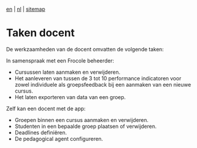 [en](/en/frocole_tasks_teacher) | [nl](/nl/frocole_tasks_teacher) | [sitemap](/nl/sitemap)

# Taken docent

De werkzaamheden van de docent omvatten de volgende taken:

In samenspraak met een Frocole beheerder:

- Cursussen laten aanmaken en verwijderen.
- Het aanleveren van tussen de 3 tot 10 performance indicatoren voor zowel individuele als groepsfeedback bij een aanmaken van een nieuwe cursus.
- Het laten exporteren van data van een groep.

Zelf kan een docent met de app:

- Groepen binnen een cursus aanmaken en verwijderen.
- Studenten in een bepaalde groep plaatsen of verwijderen.
- Deadlines definiëren.
- De pedagogical agent configureren.
